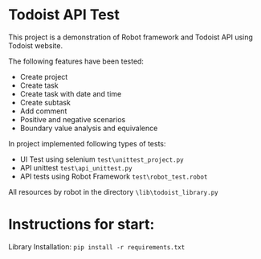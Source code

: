 # Todoist API Test
This project is a demonstration of Robot framework and Todoist API using Todoist website.

The following features have been tested:
* Create project
* Create task
* Create task with date and time
* Create subtask
* Add comment
* Positive and negative scenarios
* Boundary value analysis and equivalence

In project implemented following types of tests:
- UI Test using selenium  ```test\unittest_project.py```
- API unittest ```test\api_unittest.py```
- API tests using Robot Framework ```test\robot_test.robot```

All resources by robot in the directory ```\lib\todoist_library.py```

# Instructions for start:

Library Installation:  ```pip install -r requirements.txt```

